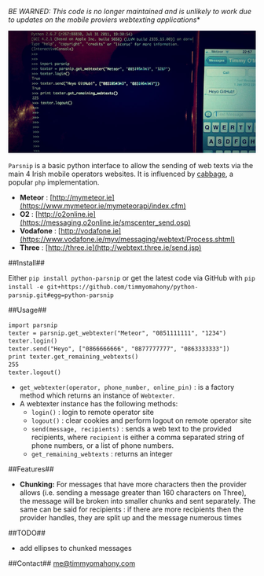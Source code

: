 *BE WARNED: This code is no longer maintained and is unlikely to work due to updates on the mobile proviers webtexting applications**

![Screenshot](https://github.com/timmyomahony/python-parsnip/raw/master/parsnip-screen-small.jpg)

`Parsnip` is a basic python interface to allow the sending of web texts via the main 4 Irish mobile operators websites. It is influenced by [cabbage](http://cabbagetexter.com/), a popular `php` implementation. 

* **Meteor** : [http://mymeteor.ie](https://www.mymeteor.ie/mymeteorapi/index.cfm)
* **O2** :  [http://o2online.ie](https://messaging.o2online.ie/smscenter_send.osp)
* **Vodafone** : [http://vodafone.ie](https://www.vodafone.ie/myv/messaging/webtext/Process.shtml)
* **Three** : [http://three.ie](http://webtext.three.ie/send.jsp)

##Install##

Either `pip install python-parsnip` or get the latest code via GitHub with `pip install -e git+https://github.com/timmyomahony/python-parsnip.git#egg=python-parsnip`
	
##Usage##

	import parsnip
	texter = parsnip.get_webtexter("Meteor", "0851111111", "1234")
	texter.login()
	texter.send("Heyo", ["0866666666", "0877777777", "0863333333"])
	print texter.get_remaining_webtexts()
	255
    texter.logout()
	
* `get_webtexter(operator, phone_number, online_pin)` : is a factory method which returns an instance of `Webtexter`. 
* A webtexter instance has the following methods:
  * `login()` : login to remote operator site
  * `logout()` : clear cookies and perform logout on remote operator site
  * `send(message, recipients)` : sends a web text to the provided recipients, where `recipient` is either a comma separated string of phone numbers, or a list of phone numbers. 
  * `get_remaining_webtexts` : returns an integer 

##Features##

* __Chunking:__ For messages that have more characters then the provider allows (i.e. sending a message greater than 160 characters on Three), the message will be broken into smaller chunks and sent separately. The same can be said for recipients : if there are more recipients then the provider handles, they are split up and the message numerous times

##TODO##

* add ellipses to chunked messages

##Contact##
[me@timmyomahony.com](mailto://me@timmyomahony.com)
